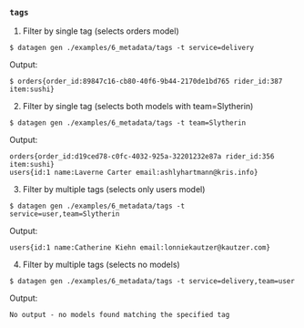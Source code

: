 ### `tags`

1. Filter by single tag (selects orders model) 
```shell
$ datagen gen ./examples/6_metadata/tags -t service=delivery
```
Output:
```shell
$ orders{order_id:89847c16-cb80-40f6-9b44-2170de1bd765 rider_id:387 item:sushi}
```

2. Filter by single tag (selects both models with team=Slytherin)
```shell
$ datagen gen ./examples/6_metadata/tags -t team=Slytherin
```
Output:
```shell
orders{order_id:d19ced78-c0fc-4032-925a-32201232e87a rider_id:356 item:sushi}
users{id:1 name:Laverne Carter email:ashlyhartmann@kris.info}
```

3. Filter by multiple tags (selects only users model)
```shell
$ datagen gen ./examples/6_metadata/tags -t service=user,team=Slytherin
```
Output:
```shell
users{id:1 name:Catherine Kiehn email:lonniekautzer@kautzer.com}
```
4. Filter by multiple tags (selects no models)
```shell
$ datagen gen ./examples/6_metadata/tags -t service=delivery,team=user
```
Output: 
```shell
No output - no models found matching the specified tag
```

